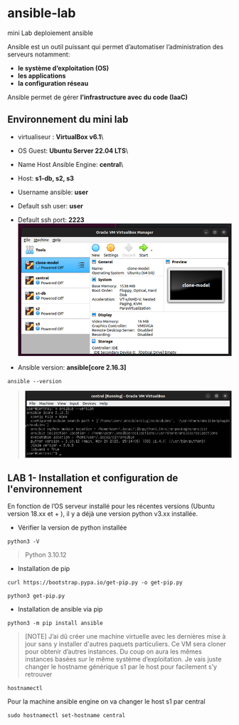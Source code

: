 # ansible-lab
mini Lab deploiement ansible

Ansible est un outil puissant qui permet d’automatiser l’administration des serveurs notamment:
* **le système d’exploitation (OS)**
* **les applications**
* **la configuration réseau**

Ansible permet de gérer **l’infrastructure avec du code (IaaC)**

## Environnement du mini lab

* virtualiseur : **VirtualBox v6.1**\
* OS Guest: **Ubuntu Server 22.04 LTS**\
* Name Host Ansible Engine: **central**\
* Host: **s1-db, s2, s3**
* Username ansible: **user**
* Default ssh user: **user**
* Default ssh port: **2223**
![](images/environnement.png)

* Ansible version: **ansible[core 2.16.3]**
```
ansible --version
```
> ![](images/ansible-version.png)

## LAB 1- Installation et configuration de l'environnement

En fonction de l’OS serveur installé pour les récentes versions (Ubuntu version 18.xx et + ), 
il y a déjà une version python v3.xx installée.

* Vérifier la version de python installée
```
python3 -V
```
> Python 3.10.12

* Installation de pip
```
curl https://bootstrap.pypa.io/get-pip.py -o get-pip.py
```
```
python3 get-pip.py
```
* Installation de ansible via pip
```
python3 -m pip install ansible
```
> [NOTE]
> J’ai dû créer une machine virtuelle avec les dernières mise à jour sans y installer d'autres paquets particuliers. 
Ce VM sera cloner pour obtenir d’autres instances. Du coup on aura les mêmes instances basées sur le même système d’exploitation. 
Je vais juste changer le hostname générique s1 par le host pour facilement s’y retrouver

```
hostnamectl
```

Pour la machine ansible engine on va changer le host s1 par central
```
sudo hostnamectl set-hostname central
```

